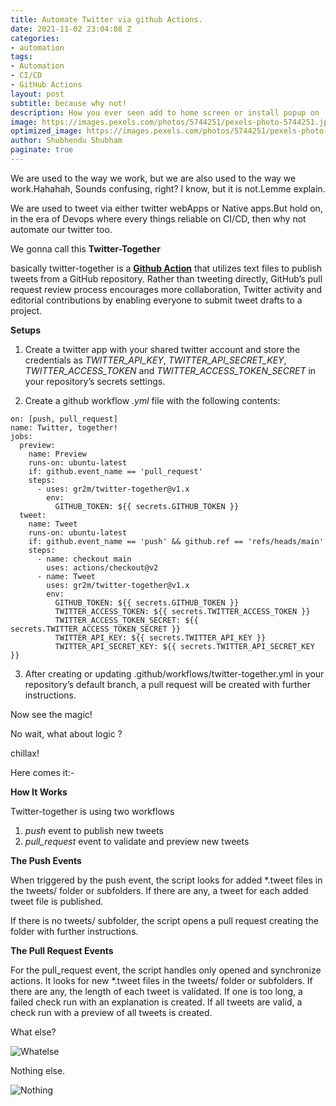 ```yaml
---
title: Automate Twitter via github Actions.
date: 2021-11-02 23:04:08 Z
categories:
- automation
tags:
- Automation
- CI/CD
- GitHub Actions
layout: post
subtitle: because why not!
description: How you ever seen add to home screen or install popup on .
image: https://images.pexels.com/photos/5744251/pexels-photo-5744251.jpeg?auto=compress&cs=tinysrgb&dpr=2&h=650&w=940
optimized_image: https://images.pexels.com/photos/5744251/pexels-photo-5744251.jpeg?auto=compress&cs=tinysrgb&dpr=2&h=650&w=940
author: Shubhendu Shubham
paginate: true
---
```


We are used to the way we work, but we are also used to the way we work.Hahahah, Sounds confusing, right? I know, but it is not.Lemme explain.

We are used to tweet via either twitter webApps or Native apps.But hold on, in the era of Devops where every things reliable on CI/CD, then why not automate our twitter too.

We gonna call this **Twitter-Together**

basically twitter-together is a [**Github Action**](https://github.com/features/actions)
that utilizes text files to publish tweets from a GitHub repository. Rather than tweeting directly, GitHub’s pull request review process encourages more collaboration, Twitter activity and editorial contributions by enabling everyone to submit tweet drafts to a project.

**Setups**

1. Create a twitter app with your shared twitter account and store the credentials as _TWITTER_API_KEY_, _TWITTER_API_SECRET_KEY_, _TWITTER_ACCESS_TOKEN_ and _TWITTER_ACCESS_TOKEN_SECRET_ in your repository’s secrets settings.

2. Create a github workflow _.yml_ file with the following contents:

```
on: [push, pull_request]
name: Twitter, together!
jobs:
  preview:
    name: Preview
    runs-on: ubuntu-latest
    if: github.event_name == 'pull_request'
    steps:
      - uses: gr2m/twitter-together@v1.x
        env:
          GITHUB_TOKEN: ${{ secrets.GITHUB_TOKEN }}
  tweet:
    name: Tweet
    runs-on: ubuntu-latest
    if: github.event_name == 'push' && github.ref == 'refs/heads/main'
    steps:
      - name: checkout main
        uses: actions/checkout@v2
      - name: Tweet
        uses: gr2m/twitter-together@v1.x
        env:
          GITHUB_TOKEN: ${{ secrets.GITHUB_TOKEN }}
          TWITTER_ACCESS_TOKEN: ${{ secrets.TWITTER_ACCESS_TOKEN }}
          TWITTER_ACCESS_TOKEN_SECRET: ${{ secrets.TWITTER_ACCESS_TOKEN_SECRET }}
          TWITTER_API_KEY: ${{ secrets.TWITTER_API_KEY }}
          TWITTER_API_SECRET_KEY: ${{ secrets.TWITTER_API_SECRET_KEY }}

```

3. After creating or updating .github/workflows/twitter-together.yml in your repository’s default branch, a pull request will be created with further instructions.

Now see the magic!

No wait, what about logic ?

chillax!

Here comes it:-

**How It Works**

Twitter-together is using two workflows

1. _push_ event to publish new tweets
2. _pull_request_ event to validate and preview new tweets

**The Push Events**

When triggered by the push event, the script looks for added \*.tweet files in the tweets/ folder or subfolders. If there are any, a tweet for each added tweet file is published.

If there is no tweets/ subfolder, the script opens a pull request creating the folder with further instructions.

**The Pull Request Events**

For the pull_request event, the script handles only opened and synchronize actions. It looks for new \*.tweet files in the tweets/ folder or subfolders. If there are any, the length of each tweet is validated. If one is too long, a failed check run with an explanation is created. If all tweets are valid, a check run with a preview of all tweets is created.

What else?

![Whatelse](https://media3.giphy.com/media/VeB9ieebylsaN5Jw8p/giphy.gif?cid=790b761136d0babf66050b3c838edbb51605f8eccbb2b2f2&rid=giphy.gif&ct=g)

Nothing else.

![Nothing](https://media1.giphy.com/media/KBW6GETG4ydgHa9nPc/200w.webp?cid=ecf05e47bts7tyfingval61ivqvnuxwwomh6o3ntfyf20jsb&rid=200w.webp&ct=g)
